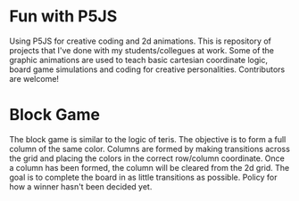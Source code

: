 # Fun with P5JS

Using P5JS for creative coding and 2d animations. This is repository of projects that I've done with my students/collegues at work. Some of the graphic animations are used to teach basic cartesian coordinate logic, board game simulations and coding for creative personalities. Contributors are welcome!

# Block Game
The block game is similar to the logic of teris. The objective is to form a full column of the same color. Columns are formed by making transitions across the grid and placing the colors in the correct row/column coordinate. Once a column has been formed, the column will be cleared from the 2d grid. The goal is to complete the board in as little transitions as possible. Policy for how a winner hasn't been decided yet. 


